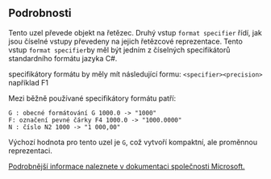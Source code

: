 ## Podrobnosti
Tento uzel převede objekt na řetězec. Druhý vstup `format specifier` řídí, jak jsou číselné vstupy převedeny na jejich řetězcové reprezentace.
Tento vstup `format specifier`by měl být jedním z číselných specifikátorů standardního formátu jazyka C#.

specifikátory formátu by měly mít následující formu:
`<specifier><precision>` například F1

Mezi běžně používané specifikátory formátu patří:
```
G : obecné formátování G 1000.0 -> "1000"
F: označení pevné čárky F4 1000.0 -> "1000.0000"
N : číslo N2 1000 -> "1 000,00"
```

Výchozí hodnota pro tento uzel je `G`, což vytvoří kompaktní, ale proměnnou reprezentaci.

[Podrobnější informace naleznete v dokumentaci společnosti Microsoft.](https://learn.microsoft.com/en-us/dotnet/standard/base-types/standard-numeric-format-strings#standard-format-specifiers)

